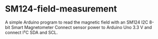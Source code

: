 # SM124-field-measurement
A simple Arduino program to read the magnetic field with an SM124 I2C 8-bit Smart Magnetometer
Connect sensor power to Arduino Uno 3.3 V and connect I²C SDA and SCL.
